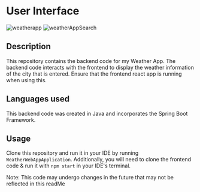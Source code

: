 # User Interface
![weatherapp](https://github.com/michaeltikhonovsky/WeatherApp-Frontend/assets/127802019/903ee28e-aa2a-4de7-9bb8-22516300614a)
![weatherAppSearch](https://github.com/michaeltikhonovsky/WeatherApp-Frontend/assets/127802019/4c3ebb91-ffde-49ca-bf0d-36a711d6d08a)

## Description
This repository contains the backend code for my Weather App. The backend code interacts with the frontend to display the weather information of the city that is entered. Ensure that the frontend react app is running when using this.

## Languages used
This backend code was created in Java and incorporates the Spring Boot Framework.
## Usage
Clone this repository and run it in your IDE by running `WeatherWebAppApplication`. Additionally, you will need to clone the frontend code & run it with `npm start` in your IDE's terminal.
<!-- **Also** you must make an account on https://openweathermap.org/ and generate your own API key. It does take ~10 mins for the key to activate before use. You can enter your key in `src/main/resources/application.properties` -->

Note: This code may undergo changes in the future that may not be reflected in this readMe
